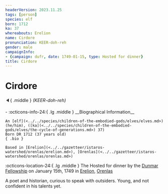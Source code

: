 ```yaml
---
headerVersion: 2023.11.25
tags: [person]
species: elf
born: 1712
ka: 37
whereabouts: Erelion
name: Cirdore
pronunciation: KEER-doh-reh
gender: male
campaignInfo:
- {campaign: dufr, date: 1749-01-15, type: Hosted for dinner}
title: Cirdore
---
```

# Cirdore
:speaker:{ .middle } *(KEER-doh-reh)*  
<div class="grid cards ext-narrow-margin ext-one-column" markdown>
- :octicons-info-24:{ .lg .middle } __Biographical Information__

    An [elf](<../../species/children-of-the-embodied-gods/elves/elves.md>) (he/him), ([ka](<../../species/children-of-the-embodied-gods/elves/the-cycle-of-generations.md>) 37)  
    Born DR 1712 (37 years old)  
    { .bio }

    Based in [Erelion](<../../gazetteer/istaros-watershed/orenlas/erelion.md>), [Orenlas](<../../gazetteer/istaros-watershed/orenlas/orenlas.md>)
</div>



:octicons-location-24:{ .lg .middle } The Hosted for dinner by the [Dunmar Fellowship](<../pcs/dunmar-fellowship/dunmar-fellowship.md>) on January 15th, 1749 in [Erelion](<../../gazetteer/istaros-watershed/orenlas/erelion.md>), [Orenlas](<../../gazetteer/istaros-watershed/orenlas/orenlas.md>)  


A poet and historian, curious to speak with outsiders. Young, and not confident in his talents yet.